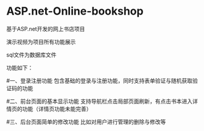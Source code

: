 # ASP.net-Online-bookshop
基于ASP.net开发的网上书店项目

演示视频为项目所有功能展示

sql文件为数据库文件

功能如下：

#一、登录注册功能
包含基础的登录与注册功能，同时支持表单验证与随机获取验证码的功能

#二、前台页面的基本显示功能
支持导航栏点击局部页面刷新，有点击书本进入详情页的功能（详情页功能未能完善）

#三、后台页面简单的修改功能
比如对用户进行管理的删除与修改等
